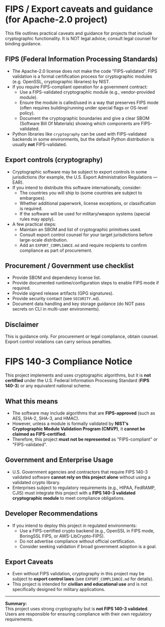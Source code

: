 # FIPS / Export caveats and guidance (for Apache-2.0 project)

This file outlines practical caveats and guidance for projects that include
cryptographic functionality. It is NOT legal advice; consult legal counsel
for binding guidance.

## FIPS (Federal Information Processing Standards)
- The Apache-2.0 license does not make the code "FIPS-validated". FIPS validation
  is a formal certification process for cryptographic modules (e.g. OpenSSL,
  cryptographic libraries) by NIST.
- If you require FIPS-compliant operation for a government contract:
  - Use a FIPS-validated cryptographic module (e.g., vendor-provided module).
  - Ensure the module is called/used in a way that preserves FIPS mode (often requires
    building/running under special flags or OS-level policy).
  - Document the cryptographic boundaries and give a clear SBOM (Software Bill Of Materials)
    showing which components are FIPS-validated.
- Python libraries like `cryptography` can be used with FIPS-validated backends in some
  environments, but the default Python distribution is usually **not** FIPS-validated.

## Export controls (cryptography)
- Cryptographic software may be subject to export controls in some jurisdictions
  (for example, the U.S. Export Administration Regulations — EAR).
- If you intend to distribute this software internationally, consider:
  - The countries you will ship to (some countries are subject to embargoes).
  - Whether additional paperwork, license exceptions, or classification is required.
  - If the software will be used for military/weapon systems (special rules may apply).
- A few practical steps:
  - Maintain an SBOM and list of cryptographic primitives used.
  - Consult export control counsel for your target jurisdictions before large-scale distribution.
  - Add an `EXPORT_COMPLIANCE.md` and require recipients to confirm compliance as part of procurement.

## Procurement / Government use checklist
- Provide SBOM and dependency license list.
- Provide documented runtime/configuration steps to enable FIPS mode if required.
- Provide signed release artifacts (GPG signatures).
- Provide security contact (see `SECURITY.md`).
- Document data handling and key storage guidance (do NOT pass secrets on CLI in multi-user environments).

## Disclaimer
This is guidance only. For procurement or legal compliance, obtain counsel. Export control violations can carry serious penalties.

# FIPS 140-3 Compliance Notice

This project implements and uses cryptographic algorithms, but it is **not certified** under the
U.S. Federal Information Processing Standard (**FIPS 140-3**) or any equivalent national scheme.

## What this means
- The software may include algorithms that are **FIPS-approved** (such as AES, SHA-2, SHA-3, and HMAC).
- However, unless a module is formally validated by **NIST’s Cryptographic Module Validation Program (CMVP)**,
  it **cannot be claimed as FIPS-certified**.
- Therefore, this project **must not be represented** as "FIPS-compliant" or "FIPS-validated".

## Government and Enterprise Usage
- U.S. Government agencies and contractors that require FIPS 140-3 validated software
  **cannot rely on this project alone** without using a validated crypto library.
- Enterprises subject to regulatory requirements (e.g., HIPAA, FedRAMP, CJIS) must integrate this
  project with a **FIPS 140-3 validated cryptographic module** to meet compliance obligations.

## Developer Recommendations
- If you intend to deploy this project in regulated environments:
  - Use a FIPS-certified crypto backend (e.g., OpenSSL in FIPS mode, BoringSSL FIPS, or AWS-LibCrypto-FIPS).
  - Do not advertise compliance without official certification.
  - Consider seeking validation if broad government adoption is a goal.

## Export Caveats
- Even without FIPS validation, cryptography in this project may be subject to **export control laws**
  (see `EXPORT_COMPLIANCE.md` for details).
- This project is intended for **civilian and educational use** and is not specifically designed for
  military applications.

---

**Summary:**  
This project uses strong cryptography but is **not FIPS 140-3 validated**.  
Users are responsible for ensuring compliance with their own regulatory requirements.
